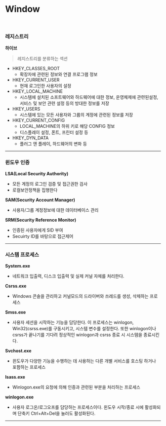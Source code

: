 # Window

<br>

### 레지스트리

**하이브**

> 레지스트리를 분류하는 섹션

* HKEY_CLASSES_ROOT
  * 확장자에 관련된 정보와 연결 프로그램 정보
* HKEY_CURRENT_USER
  * 현재 로그인한 사용자의 설정
* HKEY_LOCAL_MACHINE
  * 시스템에 설치된 소프트웨어와 하드웨어에 대한 정보, 운영체제에 관련된설정, 서비스 및 보안 관련 설정 등의 방대한 정보를 저장
* HKEY_USERS
  * 시스템에 있는 모든 사용자와 그룹의 계정에 관련된 정보를 저장
* HKEY_CURRENT_CONFIG
  * LOCAL_MACHINE의 하위 키로 해당 CONFIG 정보
  * 디스플레이 설정, 폰트, 프린터 설정 등
* HKEY_DYN_DATA
  * 플러그 앤 플레이, 하드웨어의 변화 등

---

### 윈도우 인증

**LSA(Local Security Authority)**

* 모든 계정의 로그인 검증 및 접근권한 검사
* 로컬보안정책을 집행한다

**SAM(Security Account Manager)**

* 사용자/그룹 계정정보에 대한 데이터베이스 관리

**SRM(Security Reference Monitor)**

* 인증된 사용자에게 SID 부여
* Secuirty ID를 바탕으로 접근제어

---

### 시스템 프로세스

**System.exe**

* 네트워크 입출력, 디스크 입출력 및 실제 커널 자체를 처리한다.

**Csrss.exe**

* Windows 콘솔을 관리하고 커널모드의 드라이버와 쓰레드를 생성, 삭제하는 프로세스

**Smss.exe**

* 사용자 세션을 시작하는 기능을 담당한다. 이 프로세스는 winlogon, Win32(csrss.exe)를 구동시키고, 시스템 변수를 설정한다. 또한 winlogon이나 csrss가 끝나기를 기다려 정상적인 winlogon과 csrss 종료 시 시스템을 종료시킨다.

**Svchost.exe**

* 윈도우가 다양한 기능을 수행하는 데 사용하는 다른 개별 서비스를 호스팅 하거나 포함하는 프로세스

**lsass.exe**

* Winlogon.exe의 요청에 의해 인증과 관련된 부분을 처리하는 프로세스

**winlogon.exe**

* 사용자 로그온/로그오프를 담당하는 프로세스이다. 윈도우 시작/종료 시에 활성화되며 단축키 Ctrl+Alt+Del을 눌러도 활성화된다.

---





